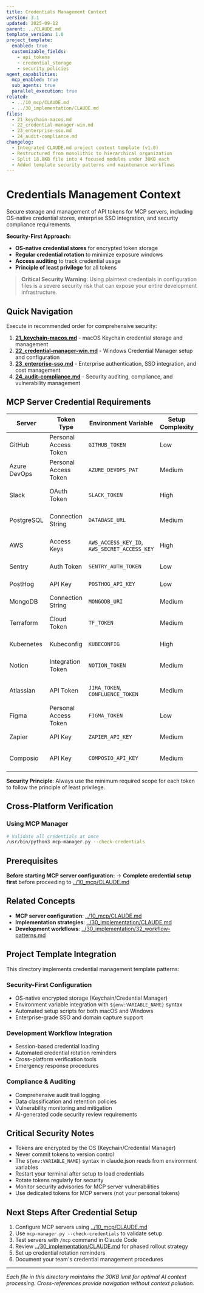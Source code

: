 ```yaml
---
title: Credentials Management Context
version: 3.1
updated: 2025-09-12
parent: ../CLAUDE.md
template_version: 1.0
project_template:
  enabled: true
  customizable_fields:
    - api_tokens
    - credential_storage
    - security_policies
agent_capabilities:
  mcp_enabled: true
  sub_agents: true
  parallel_execution: true
related:
  - ../10_mcp/CLAUDE.md
  - ../30_implementation/CLAUDE.md
files:
  - 21_keychain-macos.md
  - 22_credential-manager-win.md
  - 23_enterprise-sso.md
  - 24_audit-compliance.md
changelog:
  - Integrated CLAUDE.md project context template (v1.0)
  - Restructured from monolithic to hierarchical organization
  - Split 18.8KB file into 4 focused modules under 30KB each
  - Added template security patterns and maintenance workflows
---
```


# Credentials Management Context

Secure storage and management of API tokens for MCP servers, including OS-native credential stores, enterprise SSO integration, and security compliance requirements.

**Security-First Approach:**
- **OS-native credential stores** for encrypted token storage
- **Regular credential rotation** to minimize exposure windows  
- **Access auditing** to track credential usage
- **Principle of least privilege** for all tokens

> **Critical Security Warning**: Using plaintext credentials in configuration files is a severe security risk that can expose your entire development infrastructure.

## Quick Navigation

Execute in recommended order for comprehensive security:

1. **[21_keychain-macos.md](./21_keychain-macos.md)** - macOS Keychain credential storage and management
2. **[22_credential-manager-win.md](./22_credential-manager-win.md)** - Windows Credential Manager setup and configuration
3. **[23_enterprise-sso.md](./23_enterprise-sso.md)** - Enterprise authentication, SSO integration, and cost management
4. **[24_audit-compliance.md](./24_audit-compliance.md)** - Security auditing, compliance, and vulnerability management

## MCP Server Credential Requirements

| Server | Token Type | Environment Variable | Setup Complexity | Scope Required |
|--------|------------|---------------------|------------------|----------------|
| GitHub | Personal Access Token | `GITHUB_TOKEN` | Low | repo, workflow, read:org |
| Azure DevOps | Personal Access Token | `AZURE_DEVOPS_PAT` | Medium | Code, Build, Release, Work Items |
| Slack | OAuth Token | `SLACK_TOKEN` | High | channels:read, chat:write, users:read |
| PostgreSQL | Connection String | `DATABASE_URL` | Medium | Read/Write on specific schemas |
| AWS | Access Keys | `AWS_ACCESS_KEY_ID`, `AWS_SECRET_ACCESS_KEY` | High | Service-specific IAM policies |
| Sentry | Auth Token | `SENTRY_AUTH_TOKEN` | Low | project:read, event:read |
| PostHog | API Key | `POSTHOG_API_KEY` | Low | Read access to analytics |
| MongoDB | Connection String | `MONGODB_URI` | Medium | readWrite on databases |
| Terraform | Cloud Token | `TF_TOKEN` | Medium | Plan and apply permissions |
| Kubernetes | Kubeconfig | `KUBECONFIG` | High | Namespace-specific RBAC |
| Notion | Integration Token | `NOTION_TOKEN` | Medium | Read/write workspace access |
| Atlassian | API Token | `JIRA_TOKEN`, `CONFLUENCE_TOKEN` | Medium | Project access, space admin |
| Figma | Personal Access Token | `FIGMA_TOKEN` | Low | File read access |
| Zapier | API Key | `ZAPIER_API_KEY` | Medium | Zap execution permissions |
| Composio | API Key | `COMPOSIO_API_KEY` | Medium | Platform integration access |

**Security Principle**: Always use the minimum required scope for each token to follow the principle of least privilege.

## Cross-Platform Verification

### Using MCP Manager
```bash
# Validate all credentials at once
/usr/bin/python3 mcp-manager.py --check-credentials
```

## Prerequisites

**Before starting MCP server configuration:**
→ **Complete credential setup first** before proceeding to [../10_mcp/CLAUDE.md](../10_mcp/CLAUDE.md)

## Related Concepts

- **MCP server configuration**: [../10_mcp/CLAUDE.md](../10_mcp/CLAUDE.md)
- **Implementation strategies**: [../30_implementation/CLAUDE.md](../30_implementation/CLAUDE.md)
- **Development workflows**: [../30_implementation/32_workflow-patterns.md](../30_implementation/32_workflow-patterns.md)

## Project Template Integration

This directory implements credential management template patterns:

### **Security-First Configuration**
- OS-native encrypted storage (Keychain/Credential Manager)
- Environment variable integration with `${env:VARIABLE_NAME}` syntax
- Automated setup scripts for both macOS and Windows
- Enterprise-grade SSO and domain capture support

### **Development Workflow Integration**
- Session-based credential loading
- Automated credential rotation reminders
- Cross-platform verification tools
- Emergency response procedures

### **Compliance & Auditing**
- Comprehensive audit trail logging
- Data classification and retention policies
- Vulnerability monitoring and mitigation
- AI-generated code security review requirements

## Critical Security Notes

- Tokens are encrypted by the OS (Keychain/Credential Manager)
- Never commit tokens to version control
- The `${env:VARIABLE_NAME}` syntax in claude.json reads from environment variables
- Restart your terminal after setup to load credentials
- Rotate tokens regularly for security
- Monitor security advisories for MCP server vulnerabilities
- Use dedicated tokens for MCP servers (not your personal tokens)

## Next Steps After Credential Setup

1. Configure MCP servers using [../10_mcp/CLAUDE.md](../10_mcp/CLAUDE.md)
2. Use `mcp-manager.py --check-credentials` to validate setup
3. Test servers with `/mcp` command in Claude Code
4. Review [../30_implementation/CLAUDE.md](../30_implementation/CLAUDE.md) for phased rollout strategy
5. Set up credential rotation reminders
6. Document your team's credential management procedures

---

*Each file in this directory maintains the 30KB limit for optimal AI context processing. Cross-references provide navigation without context pollution.*